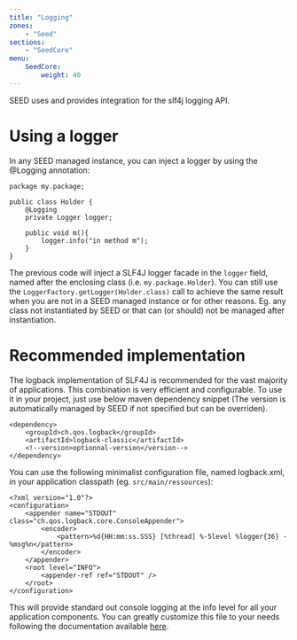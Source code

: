 ```yaml
---
title: "Logging"
zones:
    - "Seed"
sections:
    - "SeedCore"
menu:
    SeedCore:
        weight: 40
---
```


SEED uses and provides integration for the slf4j logging API.

Using a logger
==============

In any SEED managed instance, you can inject a logger by using the @Logging annotation:

    package my.package;

    public class Holder {
        @Logging
        private Logger logger;

        public void m(){
            logger.info("in method m");
        }
    }

The previous code will inject a SLF4J logger facade in the `logger` field, named after the enclosing class (i.e. `my.package.Holder`). 
You can still use the `LoggerFactory.getLogger(Holder.class)` call to achieve the same result when you are not in a
SEED managed instance or for other reasons. Eg. any class not instantiated by SEED or that can (or should) not be managed after instantiation.

Recommended implementation
==========================

The logback implementation of SLF4J is recommended for the vast majority of applications. This combination is very
efficient and configurable. To use it in your project, just use below maven dependency snippet (The version is automatically 
managed by SEED if not specified but can be overriden).

    <dependency>
        <groupId>ch.qos.logback</groupId>
        <artifactId>logback-classic</artifactId>
        <!--version>optionnal-version</version-->
    </dependency>

You can use the following minimalist configuration file, named logback.xml, in your application classpath (eg. `src/main/ressources`):

    <?xml version="1.0"?>
    <configuration>
        <appender name="STDOUT" class="ch.qos.logback.core.ConsoleAppender">
            <encoder>
                <pattern>%d{HH:mm:ss.SSS} [%thread] %-5level %logger{36} - %msg%n</pattern>
            </encoder>
        </appender>
        <root level="INFO">
            <appender-ref ref="STDOUT" />
        </root>
    </configuration>

This will provide standard out console logging at the info level for all your application components. You can greatly
customize this file to your needs following the documentation available [here](http://logback.qos.ch/manual/index.html).